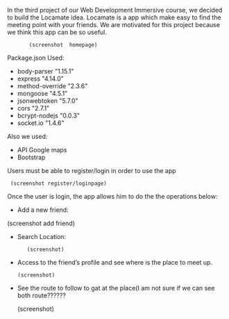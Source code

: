 
In the third project of our Web Development Immersive course, we decided to build the Locamate idea. Locamate is a app which make easy to find the meeting point with
your friends. We are motivated for this project because we think this app can be so useful.

           (screenshot  homepage)


Package.json Used:

- body-parser "1.15.1"
- express "4.14.0"
- method-override "2.3.6"
- mongoose "4.5.1"
- jsonwebtoken "5.7.0"
- cors "2.7.1"
- bcrypt-nodejs "0.0.3"
- socket.io "1.4.6"

Also we used:

- API Google maps
- Bootstrap

Users must be able to register/login in order to use the app


     (screenshot register/loginpage)

Once the user is login, the app allows him to do the the operations below:

- Add a new friend:

(screenshot add friend)

- Search Location:

         (screenshot)

- Access to the friend’s profile and see where is the place to meet up.

      (screenshot)

- See the route to follow to gat at the place(I am not sure if we can see both route??????

   (screenshot)